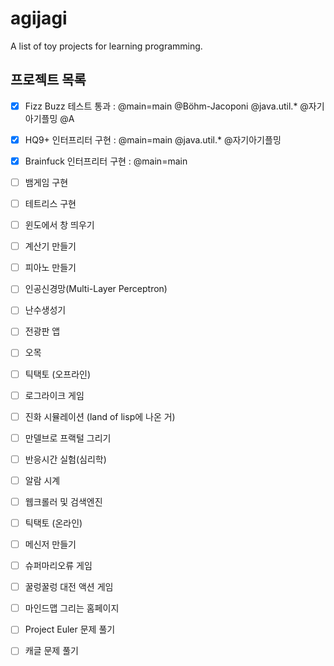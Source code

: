 # agijagi
A list of toy projects for learning programming. 

## 프로젝트 목록
- [x] Fizz Buzz 테스트 통과 : @main=main @Böhm-Jacoponi @java.util.* @자기아기플밍 @A
- [x] HQ9+ 인터프리터 구현 : @main=main @java.util.* @자기아기플밍
- [x] Brainfuck 인터프리터 구현 : @main=main
- [ ] 뱀게임 구현
- [ ] 테트리스 구현
- [ ] 윈도에서 창 띄우기
- [ ] 계산기 만들기
- [ ] 피아노 만들기
- [ ] 인공신경망(Multi-Layer Perceptron)
- [ ] 난수생성기
- [ ] 전광판 앱
- [ ] 오목
- [ ] 틱택토 (오프라인)
- [ ] 로그라이크 게임
- [ ] 진화 시뮬레이션 (land of lisp에 나온 거)
- [ ] 만델브로 프랙털 그리기
- [ ] 반응시간 실험(심리학)
- [ ] 알람 시계
- [ ] 웹크롤러 및 검색엔진
- [ ] 틱택토 (온라인)
- [ ] 메신저 만들기
- [ ] 슈퍼마리오류 게임
- [ ] 꿀렁꿀렁 대전 액션 게임
- [ ] 마인드맵 그리는 홈페이지

- [ ] Project Euler 문제 풀기
- [ ] 캐글 문제 풀기
